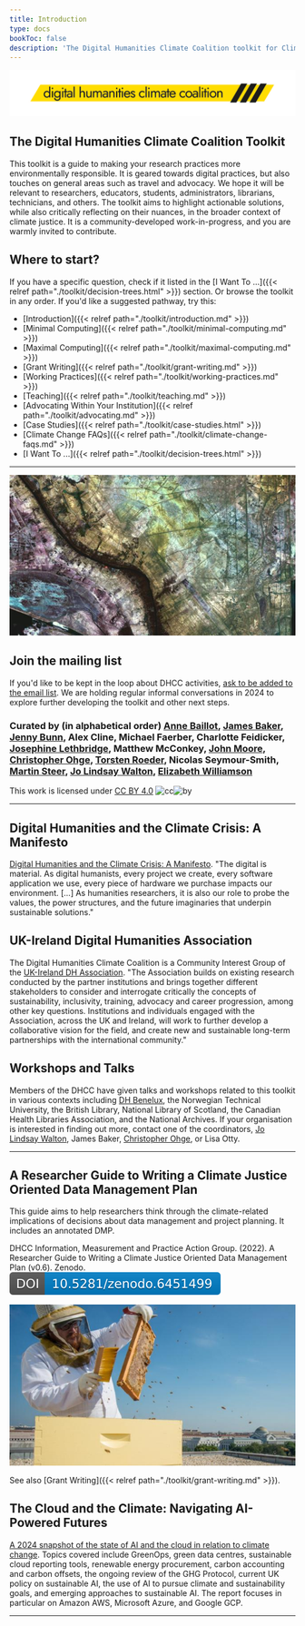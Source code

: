 ```yaml
---
title: Introduction
type: docs
bookToc: false
description: 'The Digital Humanities Climate Coalition toolkit for Climate Justice in humanities research.'
---
```


![The Digital Humanities Climate Coalition](DCHH_FINAL_LOWER_CASE_HAZARD.png)
  
## The Digital Humanities Climate Coalition Toolkit

This toolkit is a guide to making your research practices more environmentally responsible. It is geared towards digital practices, but also touches on general areas such as travel and advocacy. We hope it will be relevant to researchers, educators, students, administrators, librarians, technicians, and others. The toolkit aims to highlight actionable solutions, while also critically reflecting on their nuances, in the broader context of climate justice. It is a community-developed work-in-progress, and you are warmly invited to contribute.
  
## Where to start?

If you have a specific question, check if it listed in the [I Want To ...]({{< relref path="./toolkit/decision-trees.html" >}}) section. Or browse the toolkit in any order. If you'd like a suggested pathway, try this:

- [Introduction]({{< relref path="./toolkit/introduction.md" >}})
- [Minimal Computing]({{< relref path="./toolkit/minimal-computing.md" >}})
- [Maximal Computing]({{< relref path="./toolkit/maximal-computing.md" >}})
- [Grant Writing]({{< relref path="./toolkit/grant-writing.md" >}})
- [Working Practices]({{< relref path="./toolkit/working-practices.md" >}})
- [Teaching]({{< relref path="./toolkit/teaching.md" >}})
- [Advocating Within Your Institution]({{< relref path="./toolkit/advocating.md" >}})
- [Case Studies]({{< relref path="./toolkit/case-studies.html" >}})
- [Climate Change FAQs]({{< relref path="./toolkit/climate-change-faqs.md" >}})
- [I Want To ...]({{< relref path="./toolkit/decision-trees.html" >}})

---

[![aerial image of al-basrah](usgs-vbLuKHsYIE4-unsplash.jpg)](https://en.wikipedia.org/wiki/Basra#Climate)

  ## Join the mailing list
  
  If you'd like to be kept in the loop about DHCC activities, [ask to be added to the email list](mailto:cdcs@ed.ac.uk). We are holding regular informal conversations in 2024 to explore further developing the toolkit and other next steps.
  
  ### Curated by (in alphabetical order) [Anne Baillot](https://cv.archives-ouvertes.fr/annebaillot), [James Baker](https://www.southampton.ac.uk/people/5yrbp5/doctor-james-baker), [Jenny Bunn](https://www.nationalarchives.gov.uk/about/our-research-and-academic-collaboration/our-research-and-people/staff-profiles/jenny-bunn/), Alex Cline, Michael Faerber, Charlotte Feidicker, [Josephine Lethbridge](https://josephinelethbridge.com/), Matthew McConkey, [John Moore](https://www.nationalarchives.gov.uk/about/our-research-and-academic-collaboration/our-research-and-people/staff-profiles/john-moore/), [Christopher Ohge](https://christopherohge.com/), [Torsten Roeder](http://torstenroeder.de/), Nicolas Seymour-Smith, [Martin Steer](https://github.com/martysteer), [Jo Lindsay Walton](https://www.jolindsaywalton.com/), [Elizabeth Williamson](https://english.exeter.ac.uk/staff/ewilliamson/)

This work is licensed under [CC BY 4.0](https://creativecommons.org/licenses/by/4.0/?ref=chooser-v1) ![cc](https://mirrors.creativecommons.org/presskit/icons/cc.svg?ref=chooser-v1)![by](https://mirrors.creativecommons.org/presskit/icons/by.svg?ref=chooser-v1)

---

## Digital Humanities and the Climate Crisis: A Manifesto

[Digital Humanities and the Climate Crisis: A Manifesto](https://dhc-barnard.github.io/envdh/). "The digital is material. As digital humanists, every project we create, every software application we use, every piece of hardware we purchase impacts our environment. [...] As humanities researchers, it is also our role to probe the values, the power structures, and the future imaginaries that underpin sustainable solutions."

## UK-Ireland Digital Humanities Association

The Digital Humanities Climate Coalition is a Community Interest Group of the [UK-Ireland DH Association](https://digitalhumanities-uk-ie.org/community-interest-groups/digital-humanities-climate-coalition/). "The Association builds on existing research conducted by the partner institutions and brings together different stakeholders to consider and interrogate critically the concepts of sustainability, inclusivity, training, advocacy and career progression, among other key questions. Institutions and individuals engaged with the Association, across the UK and Ireland, will work to further develop a collaborative vision for the field, and create new and sustainable long-term partnerships with the international community."

## Workshops and Talks

Members of the DHCC have given talks and workshops related to this toolkit in various contexts including [DH Benelux](https://sas-dhrh.github.io/dhcc-toolkit/toolkit/case-studies.html), the Norwegian Technical University, the British Library, National Library of Scotland, the Canadian Health Libraries Association, and the National Archives. If your organisation is interested in finding out more, contact one of the coordinators, [Jo Lindsay Walton](mailto:j.c.walton@sussex.ac.uk), James Baker, [Christopher Ohge](mailto:christopher.ohge@sas.ac.uk), or Lisa Otty.

---

## A Researcher Guide to Writing a Climate Justice Oriented Data Management Plan

This guide aims to help researchers think through the climate-related implications of decisions about data management and project planning.  It includes an annotated DMP.

DHCC Information, Measurement and Practice Action Group. (2022). A Researcher Guide to Writing a Climate Justice Oriented Data Management Plan (v0.6). Zenodo. [![button](./zenodo.6451499.svg)](https://doi.org/10.5281/zenodo.6451499)

![Beekeeper](beekeeper.jpg)

See also [Grant Writing]({{< relref path="./toolkit/grant-writing.md" >}}).

## The Cloud and the Climate: Navigating AI-Powered Futures

[A 2024 snapshot of the state of AI and the cloud in relation to climate change](https://doi.org/10.5281/zenodo.13850067). Topics covered include GreenOps, green data centres, sustainable cloud reporting tools, renewable energy procurement, carbon accounting and carbon offsets, the ongoing review of the GHG Protocol, current UK policy on sustainable AI, the use of AI to pursue climate and sustainability goals, and emerging approaches to sustainable AI. The report focuses in particular on Amazon AWS, Microsoft Azure, and Google GCP.

---